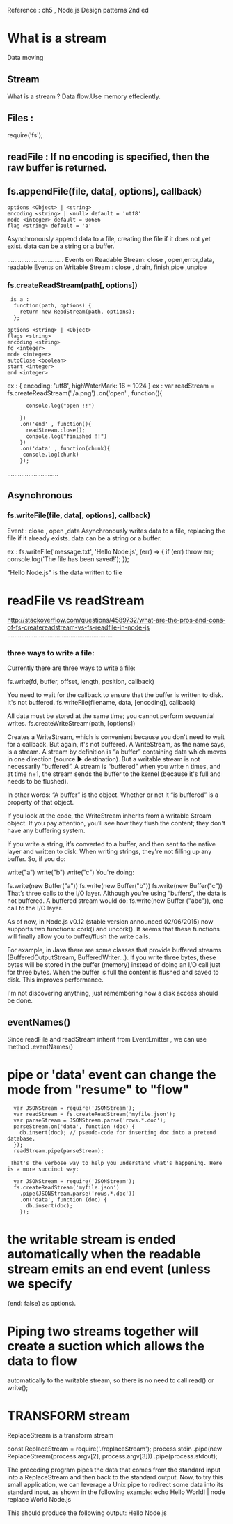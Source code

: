 Reference : ch5 , Node.js Design patterns 2nd ed

# What is a stream 
  Data moving


## Stream
What is a stream ?
Data flow.Use memory effeciently.

## Files :

require('fs');
## readFile : If no encoding is specified, then the raw buffer is returned.

## fs.appendFile(file, data[, options], callback)
    options <Object> | <string>
    encoding <string> | <null> default = 'utf8'
    mode <integer> default = 0o666
    flag <string> default = 'a'

Asynchronously append data to a file, creating the file if it does not yet exist. data can be a string or a buffer.

................................
Events on Readable Stream: close , open,error,data, readable
Events on Writable Stream : close , drain, finish,pipe ,unpipe

### fs.createReadStream(path[, options])
     is a : 
      function(path, options) {
        return new ReadStream(path, options);
      };
      
    options <string> | <Object>
    flags <string>
    encoding <string>
    fd <integer>
    mode <integer>
    autoClose <boolean>
    start <integer>
    end <integer>
 
 ex : { encoding: 'utf8', highWaterMark: 16 * 1024 }
 ex : 
       var readStream = fs.createReadStream('./a.png')
        .on('open' , function(){

          console.log("open !!")

        })
        .on('end' , function(){
          readStream.close();
          console.log("finished !!")
        })
        .on('data' , function(chunk){
         console.log(chunk)
        });
 
 
 .............................
## Asynchronous

### fs.writeFile(file, data[, options], callback)
Event : close , open ,data
Asynchronously writes data to a file, replacing the file if it already exists. data can be a string or a buffer.

ex : fs.writeFile('message.txt', 'Hello Node.js', (err) => {
  if (err) throw err;
  console.log('The file has been saved!');
});

"Hello Node.js"  is the data written to file


# readFile vs readStream

http://stackoverflow.com/questions/4589732/what-are-the-pros-and-cons-of-fs-createreadstream-vs-fs-readfile-in-node-js
............................................................
### three ways to write a file:

Currently there are three ways to write a file:

fs.write(fd, buffer, offset, length, position, callback)

You need to wait for the callback to ensure that the buffer is written to disk. It's not buffered.
fs.writeFile(filename, data, [encoding], callback)

All data must be stored at the same time; you cannot perform sequential writes.
fs.createWriteStream(path, [options])

Creates a WriteStream, which is convenient because you don't need to wait for a callback. But again, it's not buffered.
A WriteStream, as the name says, is a stream. A stream by definition is “a buffer” containing data which moves in one direction (source ► destination). But a writable stream is not necessarily “buffered”. A stream is “buffered” when you write n times, and at time n+1, the stream sends the buffer to the kernel (because it's full and needs to be flushed).

In other words: “A buffer” is the object. Whether or not it “is buffered” is a property of that object.

If you look at the code, the WriteStream inherits from a writable Stream object. If you pay attention, you’ll see how they flush the content; they don't have any buffering system.

If you write a string, it’s converted to a buffer, and then sent to the native layer and written to disk. When writing strings, they're not filling up any buffer. So, if you do:

write("a")
write("b")
write("c")
You're doing:

fs.write(new Buffer("a"))
fs.write(new Buffer("b"))
fs.write(new Buffer("c"))
That’s three calls to the I/O layer. Although you're using “buffers”, the data is not buffered. A buffered stream would do: fs.write(new Buffer ("abc")), one call to the I/O layer.

As of now, in Node.js v0.12 (stable version announced 02/06/2015) now supports two functions: cork() and uncork(). It seems that these functions will finally allow you to buffer/flush the write calls.

For example, in Java there are some classes that provide buffered streams (BufferedOutputStream, BufferedWriter...). If you write three bytes, these bytes will be stored in the buffer (memory) instead of doing an I/O call just for three bytes. When the buffer is full the content is flushed and saved to disk. This improves performance.

I'm not discovering anything, just remembering how a disk access should be done.



## eventNames()
Since readFile and readStream inherit from EventEmitter , we can use method .eventNames()


# pipe or 'data' event can change the mode from "resume" to "flow"


      var JSONStream = require('JSONStream');
      var readStream = fs.createReadStream('myfile.json');
      var parseStream = JSONStream.parse('rows.*.doc');
      parseStream.on('data', function (doc) {
        db.insert(doc); // pseudo-code for inserting doc into a pretend database.
      });
      readStream.pipe(parseStream);
     
     That's the verbose way to help you understand what's happening. Here is a more succinct way:

      var JSONStream = require('JSONStream');
      fs.createReadStream('myfile.json')
        .pipe(JSONStream.parse('rows.*.doc'))
        .on('data', function (doc) {
          db.insert(doc);
        });


# the writable stream is ended automatically when the readable stream emits an end event (unless we specify
{end: false} as options).

# Piping two streams together will create a suction which allows the data to flow
automatically to the writable stream, so there is no need to call read() or write();

# TRANSFORM stream
ReplaceStream is a transform stream

const ReplaceStream = require('./replaceStream');
process.stdin
.pipe(new ReplaceStream(process.argv[2], process.argv[3]))
.pipe(process.stdout);

The preceding program pipes the data that comes from the standard input into a
ReplaceStream and then back to the standard output. Now, to try this small application,
we can leverage a Unix pipe to redirect some data into its standard input, as shown in the
following example:
echo Hello World! | node replace World Node.js

This should produce the following output:
Hello Node.js

 
  
